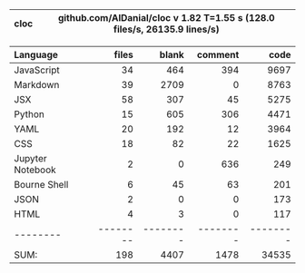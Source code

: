 cloc|github.com/AlDanial/cloc v 1.82  T=1.55 s (128.0 files/s, 26135.9 lines/s)
--- | ---

Language|files|blank|comment|code
:-------|-------:|-------:|-------:|-------:
JavaScript|34|464|394|9697
Markdown|39|2709|0|8763
JSX|58|307|45|5275
Python|15|605|306|4471
YAML|20|192|12|3964
CSS|18|82|22|1625
Jupyter Notebook|2|0|636|249
Bourne Shell|6|45|63|201
JSON|2|0|0|173
HTML|4|3|0|117
--------|--------|--------|--------|--------
SUM:|198|4407|1478|34535
